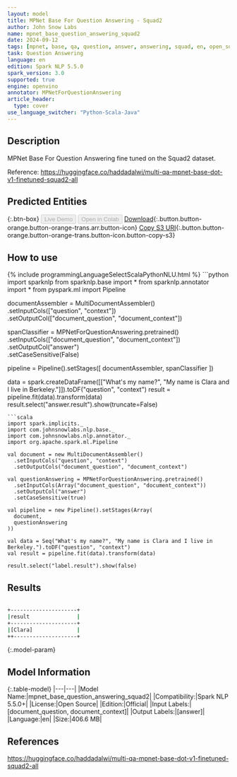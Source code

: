 ```yaml
---
layout: model
title: MPNet Base For Question Answering - Squad2
author: John Snow Labs
name: mpnet_base_question_answering_squad2
date: 2024-09-12
tags: [mpnet, base, qa, question, answer, answering, squad, en, open_source, onnx, openvino]
task: Question Answering
language: en
edition: Spark NLP 5.5.0
spark_version: 3.0
supported: true
engine: openvino
annotator: MPNetForQuestionAnswering
article_header:
  type: cover
use_language_switcher: "Python-Scala-Java"
---
```


## Description

MPNet Base For Question Answering fine tuned on the Squad2 dataset.

Reference: https://huggingface.co/haddadalwi/multi-qa-mpnet-base-dot-v1-finetuned-squad2-all

## Predicted Entities



{:.btn-box}
<button class="button button-orange" disabled>Live Demo</button>
<button class="button button-orange" disabled>Open in Colab</button>
[Download](https://s3.amazonaws.com/auxdata.johnsnowlabs.com/public/models/mpnet_base_question_answering_squad2_en_5.5.0_3.0_1726102257362.zip){:.button.button-orange.button-orange-trans.arr.button-icon}
[Copy S3 URI](s3://auxdata.johnsnowlabs.com/public/models/mpnet_base_question_answering_squad2_en_5.5.0_3.0_1726102257362.zip){:.button.button-orange.button-orange-trans.button-icon.button-copy-s3}

## How to use



<div class="tabs-box" markdown="1">
{% include programmingLanguageSelectScalaPythonNLU.html %}
```python
import sparknlp
from sparknlp.base import *
from sparknlp.annotator import *
from pyspark.ml import Pipeline

documentAssembler = MultiDocumentAssembler() \
    .setInputCols(["question", "context"]) \
    .setOutputCol(["document_question", "document_context"])

spanClassifier = MPNetForQuestionAnswering.pretrained() \
    .setInputCols(["document_question", "document_context"]) \
    .setOutputCol("answer") \
    .setCaseSensitive(False)

pipeline = Pipeline().setStages([
    documentAssembler,
    spanClassifier
])

data = spark.createDataFrame([["What's my name?", "My name is Clara and I live in Berkeley."]]).toDF("question", "context")
result = pipeline.fit(data).transform(data)
result.select("answer.result").show(truncate=False)
```
```scala
import spark.implicits._
import com.johnsnowlabs.nlp.base._
import com.johnsnowlabs.nlp.annotator._
import org.apache.spark.ml.Pipeline

val document = new MultiDocumentAssembler()
  .setInputCols("question", "context")
  .setOutputCols("document_question", "document_context")

val questionAnswering = MPNetForQuestionAnswering.pretrained()
  .setInputCols(Array("document_question", "document_context"))
  .setOutputCol("answer")
  .setCaseSensitive(true)

val pipeline = new Pipeline().setStages(Array(
  document,
  questionAnswering
))

val data = Seq("What's my name?", "My name is Clara and I live in Berkeley.").toDF("question", "context")
val result = pipeline.fit(data).transform(data)

result.select("label.result").show(false)
```
</div>

## Results

```bash

+---------------------+
|result               |
+---------------------+
|[Clara]              |
++--------------------+
```

{:.model-param}
## Model Information

{:.table-model}
|---|---|
|Model Name:|mpnet_base_question_answering_squad2|
|Compatibility:|Spark NLP 5.5.0+|
|License:|Open Source|
|Edition:|Official|
|Input Labels:|[document_question, document_context]|
|Output Labels:|[answer]|
|Language:|en|
|Size:|406.6 MB|

## References

https://huggingface.co/haddadalwi/multi-qa-mpnet-base-dot-v1-finetuned-squad2-all